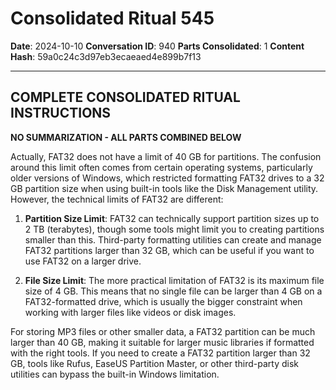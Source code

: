 # Consolidated Ritual 545

**Date**: 2024-10-10
**Conversation ID**: 940
**Parts Consolidated**: 1
**Content Hash**: 59a0c24c3d97eb3ecaeaed4e899b7f13

---

## COMPLETE CONSOLIDATED RITUAL INSTRUCTIONS

**NO SUMMARIZATION - ALL PARTS COMBINED BELOW**

Actually, FAT32 does not have a limit of 40 GB for partitions. The confusion around this limit often comes from certain operating systems, particularly older versions of Windows, which restricted formatting FAT32 drives to a 32 GB partition size when using built-in tools like the Disk Management utility. However, the technical limits of FAT32 are different:

1. **Partition Size Limit**: FAT32 can technically support partition sizes up to 2 TB (terabytes), though some tools might limit you to creating partitions smaller than this. Third-party formatting utilities can create and manage FAT32 partitions larger than 32 GB, which can be useful if you want to use FAT32 on a larger drive.

2. **File Size Limit**: The more practical limitation of FAT32 is its maximum file size of 4 GB. This means that no single file can be larger than 4 GB on a FAT32-formatted drive, which is usually the bigger constraint when working with larger files like videos or disk images.

For storing MP3 files or other smaller data, a FAT32 partition can be much larger than 40 GB, making it suitable for larger music libraries if formatted with the right tools. If you need to create a FAT32 partition larger than 32 GB, tools like Rufus, EaseUS Partition Master, or other third-party disk utilities can bypass the built-in Windows limitation.